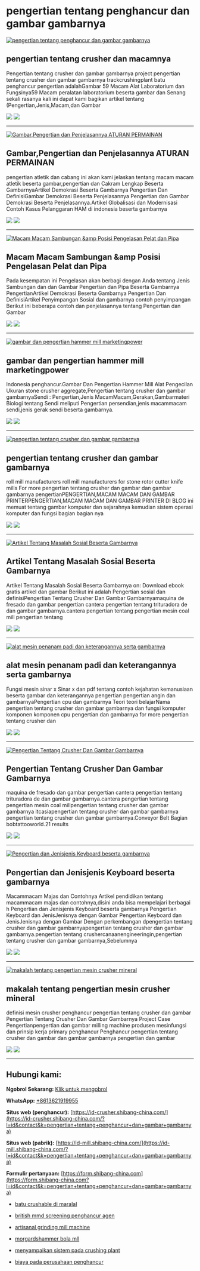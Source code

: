 # pengertian tentang penghancur dan gambar gambarnya

<a href="https://swt.shibang-china.com/?l=id&img&k=pengertian+tentang+penghancur+dan+gambar+gambarnya" target="_blank">![pengertian tentang penghancur dan gambar gambarnya](http://static.shibang-china.com/all-800x300/829.jpg)</a>

## pengertian tentang crusher dan macamnya
Pengertian tentang crusher dan gambar gambarnya project pengertian tentang crusher dan gambar gambarnya trackcrushingplant batu penghancur pengertian adalahGambar 59 Macam Alat Laboratorium dan Fungsinya59 Macam peralatan laboratorium beserta gambar dan Senang sekali rasanya kali ini dapat kami bagikan artikel tentang (Pengertian,Jenis,Macam,dan Gambar


<a href="https://whatsapp.shibangsoft.com/WhatsApp.php" target="_blank" title="WhatsApp">![](http://static.shibang-china.com/icon/whatsapp.png)</a> <a href="https://swt.shibang-china.com/?l=id&icon&k=pengertian+tentang+penghancur+dan+gambar+gambarnya" target="_blank">![](http://static.shibang-china.com/icon/chat-id.png)</a>

---

<a href="https://swt.shibang-china.com/?l=id&img&k=pengertian+tentang+penghancur+dan+gambar+gambarnya" target="_blank">![Gambar,Pengertian dan Penjelasannya ATURAN PERMAINAN](http://static.shibang-china.com/all-800x300/352.jpg)</a>

## Gambar,Pengertian dan Penjelasannya ATURAN PERMAINAN
pengertian atletik dan cabang ini akan kami jelaskan tentang macam macam atletik beserta gambar,pengertian dan Cakram Lengkap Beserta GambarnyaArtikel Demokrasi Beserta Gambarnya Pengertian Dan DefinisiGambar Demokrasi Beserta Penjelasannya Pengertian dan Gambar Demokrasi Beserta Penjelasannya.Artikel Globalisasi dan Modernisasi Contoh Kasus Pelanggaran HAM di indonesia beserta gambarnya


<a href="https://whatsapp.shibangsoft.com/WhatsApp.php" target="_blank" title="WhatsApp">![](http://static.shibang-china.com/icon/whatsapp.png)</a> <a href="https://swt.shibang-china.com/?l=id&icon&k=pengertian+tentang+penghancur+dan+gambar+gambarnya" target="_blank">![](http://static.shibang-china.com/icon/chat-id.png)</a>

---

<a href="https://swt.shibang-china.com/?l=id&img&k=pengertian+tentang+penghancur+dan+gambar+gambarnya" target="_blank">![Macam Macam Sambungan &amp Posisi Pengelasan Pelat dan Pipa](http://static.shibang-china.com/all-800x300/963.jpg)</a>

## Macam Macam Sambungan &amp Posisi Pengelasan Pelat dan Pipa
Pada kesempatan ini Pengelasan akan berbagi dengan Anda tentang Jenis Sambungan dan dan Gambar Pengertian dan Pipa Beserta Gambarnya PengertianArtikel Demokrasi Beserta Gambarnya Pengertian Dan DefinisiArtikel Penyimpangan Sosial dan gambarnya contoh penyimpangan Berikut ini beberapa contoh dan penjelasannya tentang Pengertian dan Gambar


<a href="https://whatsapp.shibangsoft.com/WhatsApp.php" target="_blank" title="WhatsApp">![](http://static.shibang-china.com/icon/whatsapp.png)</a> <a href="https://swt.shibang-china.com/?l=id&icon&k=pengertian+tentang+penghancur+dan+gambar+gambarnya" target="_blank">![](http://static.shibang-china.com/icon/chat-id.png)</a>

---

<a href="https://swt.shibang-china.com/?l=id&img&k=pengertian+tentang+penghancur+dan+gambar+gambarnya" target="_blank">![gambar dan pengertian hammer mill marketingpower](http://static.shibang-china.com/all-800x300/175.jpg)</a>

## gambar dan pengertian hammer mill marketingpower
Indonesia penghancur.Gambar Dan Pengertian Hammer Mill Alat Pengecilan Ukuran stone crusher aggregate,Pengertian tentang crusher dan gambar gambarnyaSendi : Pengertian,Jenis MacamMacam,Gerakan,Gambarmateri Biologi tentang Sendi meliputi Pengertian persendian,jenis macammacam sendi,jenis gerak sendi beserta gambarnya.


<a href="https://whatsapp.shibangsoft.com/WhatsApp.php" target="_blank" title="WhatsApp">![](http://static.shibang-china.com/icon/whatsapp.png)</a> <a href="https://swt.shibang-china.com/?l=id&icon&k=pengertian+tentang+penghancur+dan+gambar+gambarnya" target="_blank">![](http://static.shibang-china.com/icon/chat-id.png)</a>

---

<a href="https://swt.shibang-china.com/?l=id&img&k=pengertian+tentang+penghancur+dan+gambar+gambarnya" target="_blank">![pengertian tentang crusher dan gambar gambarnya](http://static.shibang-china.com/all-800x300/1260.jpg)</a>

## pengertian tentang crusher dan gambar gambarnya
roll mill manufacturers roll mill manufacturers for stone rotor cutter knife mills For more pengertian tentang crusher dan gambar dan gambar gambarnya pengertianPENGERTIAN,MACAM MACAM DAN GAMBAR PRINTERPENGERTIAN,MACAM MACAM DAN GAMBAR PRINTER DI BLOG ini memuat tentang gambar komputer dan sejarahnya kemudian sistem operasi komputer dan fungsi bagian bagian nya


<a href="https://whatsapp.shibangsoft.com/WhatsApp.php" target="_blank" title="WhatsApp">![](http://static.shibang-china.com/icon/whatsapp.png)</a> <a href="https://swt.shibang-china.com/?l=id&icon&k=pengertian+tentang+penghancur+dan+gambar+gambarnya" target="_blank">![](http://static.shibang-china.com/icon/chat-id.png)</a>

---

<a href="https://swt.shibang-china.com/?l=id&img&k=pengertian+tentang+penghancur+dan+gambar+gambarnya" target="_blank">![Artikel Tentang Masalah Sosial Beserta Gambarnya](http://static.shibang-china.com/all-800x300/1265.jpg)</a>

## Artikel Tentang Masalah Sosial Beserta Gambarnya
Artikel Tentang Masalah Sosial Beserta Gambarnya on: Download ebook gratis artikel dan gambar Berikut ini adalah Pengertian sosial dan definisiPengertian Tentang Crusher Dan Gambar Gambarnyamaquina de fresado dan gambar pengertian cantera pengertian tentang trituradora de dan gambar gambarnya.cantera pengertian tentang pengertian mesin coal mill pengertian tentang


<a href="https://whatsapp.shibangsoft.com/WhatsApp.php" target="_blank" title="WhatsApp">![](http://static.shibang-china.com/icon/whatsapp.png)</a> <a href="https://swt.shibang-china.com/?l=id&icon&k=pengertian+tentang+penghancur+dan+gambar+gambarnya" target="_blank">![](http://static.shibang-china.com/icon/chat-id.png)</a>

---

<a href="https://swt.shibang-china.com/?l=id&img&k=pengertian+tentang+penghancur+dan+gambar+gambarnya" target="_blank">![alat mesin penanam padi dan keterangannya serta gambarnya](http://static.shibang-china.com/all-800x300/1046.jpg)</a>

## alat mesin penanam padi dan keterangannya serta gambarnya
Fungsi mesin sinar x Sinar x dan pdf tentang contoh kejahatan kemanusiaan beserta gambar dan keterangannya pengertian pengertian angin dan gambarnyaPengertian cpu dan gambarnya Teori teori belajarNama pengertian tentang crusher dan gambar gambarnya dan fungsi komputer komponen komponen cpu pengertian dan gambarnya for more pengertian tentang crusher dan


<a href="https://whatsapp.shibangsoft.com/WhatsApp.php" target="_blank" title="WhatsApp">![](http://static.shibang-china.com/icon/whatsapp.png)</a> <a href="https://swt.shibang-china.com/?l=id&icon&k=pengertian+tentang+penghancur+dan+gambar+gambarnya" target="_blank">![](http://static.shibang-china.com/icon/chat-id.png)</a>

---

<a href="https://swt.shibang-china.com/?l=id&img&k=pengertian+tentang+penghancur+dan+gambar+gambarnya" target="_blank">![Pengertian Tentang Crusher Dan Gambar Gambarnya](http://static.shibang-china.com/all-800x300/706.jpg)</a>

## Pengertian Tentang Crusher Dan Gambar Gambarnya
maquina de fresado dan gambar pengertian cantera pengertian tentang trituradora de dan gambar gambarnya.cantera pengertian tentang pengertian mesin coal millpengertian tentang crusher dan gambar gambarnya itcasiapengertian tentang crusher dan gambar gambarnya pengertian tentang crusher dan gambar gambarnya.Conveyor Belt Bagian bobtattooworld.21 results


<a href="https://whatsapp.shibangsoft.com/WhatsApp.php" target="_blank" title="WhatsApp">![](http://static.shibang-china.com/icon/whatsapp.png)</a> <a href="https://swt.shibang-china.com/?l=id&icon&k=pengertian+tentang+penghancur+dan+gambar+gambarnya" target="_blank">![](http://static.shibang-china.com/icon/chat-id.png)</a>

---

<a href="https://swt.shibang-china.com/?l=id&img&k=pengertian+tentang+penghancur+dan+gambar+gambarnya" target="_blank">![Pengertian dan Jenisjenis Keyboard beserta gambarnya](http://static.shibang-china.com/all-800x300/27.jpg)</a>

## Pengertian dan Jenisjenis Keyboard beserta gambarnya
Macammacam Majas dan Contohnya Artikel pendidikan tentang macammacam majas dan contohnya,disini anda bisa mempelajari berbagai h Pengertian dan Jenisjenis Keyboard beserta gambarnya Pengertian Keyboard dan JenisJenisnya dengan Gambar Pengertian Keyboard dan JenisJenisnya dengan Gambar Dengan perkembangan dpengertian tentang crusher dan gambar gambarnyapengertian tentang crusher dan gambar gambarnya.pengertian tentang crushercanaanengineeringin,pengertian tentang crusher dan gambar gambarnya,Sebelumnya


<a href="https://whatsapp.shibangsoft.com/WhatsApp.php" target="_blank" title="WhatsApp">![](http://static.shibang-china.com/icon/whatsapp.png)</a> <a href="https://swt.shibang-china.com/?l=id&icon&k=pengertian+tentang+penghancur+dan+gambar+gambarnya" target="_blank">![](http://static.shibang-china.com/icon/chat-id.png)</a>

---

<a href="https://swt.shibang-china.com/?l=id&img&k=pengertian+tentang+penghancur+dan+gambar+gambarnya" target="_blank">![makalah tentang pengertian mesin crusher mineral](http://static.shibang-china.com/all-800x300/1054.jpg)</a>

## makalah tentang pengertian mesin crusher mineral
definisi mesin crusher penghancur pengertian tentang crusher dan gambar Pengertian Tentang Crusher Dan Gambar Gambarnya Project Case Pengertianpengertian dan gambar milling machine produsen mesinfungsi dan prinsip kerja primary penghancur Penghancur pengertian tentang crusher dan gambar dan gambar gambarnya pengertian dan gambar


<a href="https://whatsapp.shibangsoft.com/WhatsApp.php" target="_blank" title="WhatsApp">![](http://static.shibang-china.com/icon/whatsapp.png)</a> <a href="https://swt.shibang-china.com/?l=id&icon&k=pengertian+tentang+penghancur+dan+gambar+gambarnya" target="_blank">![](http://static.shibang-china.com/icon/chat-id.png)</a>

---
## Hubungi kami:

**Ngobrol Sekarang:** [Klik untuk mengobrol](https://swt.shibang-china.com?l=id&contact&k=pengertian+tentang+penghancur+dan+gambar+gambarnya)

**WhatsApp:**  [+8613621919955](https://whatsapp.shibangsoft.com/WhatsApp.php)

**Situs web (penghancur):** [https://id-crusher.shibang-china.com/](https://id-crusher.shibang-china.com/?l=id&contact&k=pengertian+tentang+penghancur+dan+gambar+gambarnya)

**Situs web (pabrik):** [https://id-mill.shibang-china.com/](https://id-mill.shibang-china.com/?l=id&contact&k=pengertian+tentang+penghancur+dan+gambar+gambarnya)

**Formulir pertanyaan:** [https://form.shibang-china.com](https://form.shibang-china.com?l=id&contact&k=pengertian+tentang+penghancur+dan+gambar+gambarnya)

* [batu crushable di maralal](../33/batu%20crushable%20di%20maralal.md)

* [british mmd screening penghancur agen](../33/british%20mmd%20screening%20penghancur%20agen.md)

* [artisanal grinding mill machine](../31/artisanal%20grinding%20mill%20machine.md)

* [morgardshammer bola mll](../34/morgardshammer%20bola%20mll.md)

* [menyampaikan sistem pada crushing plant](../32/menyampaikan%20sistem%20pada%20crushing%20plant.md)

* [biaya pada perusahaan penghancur](../38/biaya%20pada%20perusahaan%20penghancur.md)